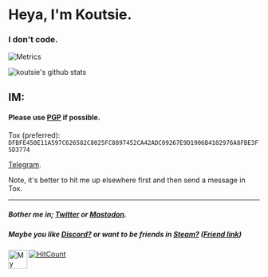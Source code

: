 # Heya, I'm Koutsie. 
### I don't code.

![Metrics](https://metrics.lecoq.io/koutsie?template=classic&base.header=0&base.activity=0&base.community=0&base.repositories=0&base.metadata=0&languages=1&tweets=1&lines=1&languages.colors=github&languages.threshold=0%25&tweets.limit=2&tweets.user=.user.twitter&config.timezone=Europe%2FHelsinki&config.twemoji=true)

![koutsie's github stats](https://github-readme-stats.vercel.app/api?username=koutsie&show_icons=true&hide_border=true&theme=synthwave)<br>

## IM: 
#### Please use [PGP](https://koutsie.github.io/pgp.html) if possible.
Tox (preferred): `DFBFE450E11A597C626582C8025FC8897452CA42ADC09267E9D1906B4102976A8FBE3F5D3774`

[Telegram](https://t.me/scafizion).

Note, it's better to hit me up elsewhere first and then send a message in Tox.

---

##### Bother me in; [Twitter](https://twitter.com/notkoutsie) or [Mastodon](https://mastodon.technology/@koutsie).
##### Maybe you like [Discord?](https://dsc.bio/ko) or want to be friends in [Steam?](https://steamcommunity.com/id/koutsie/) ([Friend link](https://s.team/p/pvc-bmhq))


<a href="https://steamlevels.com/r/k" target="_blank"><img src="https://static.steamlevels.com/img/SteamLevelsGif.gif" alt="My steamlevels link!" align="left" height="38" ></a>[![HitCount](http://hits.dwyl.com/koutsie/koutsie.svg)](http://hits.dwyl.com/koutsie/koutsie)

